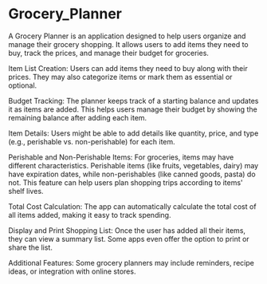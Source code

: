 # Grocery_Planner
A Grocery Planner is an application designed to help users organize and manage their grocery shopping. It allows users to add items they need to buy, track the prices, and manage their budget for groceries.


Item List Creation: Users can add items they need to buy along with their prices. They may also categorize items or mark them as essential or optional.

Budget Tracking: The planner keeps track of a starting balance and updates it as items are added. This helps users manage their budget by showing the remaining balance after adding each item.

Item Details: Users might be able to add details like quantity, price, and type (e.g., perishable vs. non-perishable) for each item.

Perishable and Non-Perishable Items: For groceries, items may have different characteristics. Perishable items (like fruits, vegetables, dairy) may have expiration dates, while non-perishables (like canned goods, pasta) do not. This feature can help users plan shopping trips according to items' shelf lives.

Total Cost Calculation: The app can automatically calculate the total cost of all items added, making it easy to track spending.

Display and Print Shopping List: Once the user has added all their items, they can view a summary list. Some apps even offer the option to print or share the list.

Additional Features: Some grocery planners may include reminders, recipe ideas, or integration with online stores.
